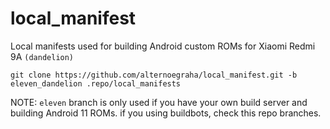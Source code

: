 # local_manifest
Local manifests used for building Android custom ROMs for Xiaomi Redmi 9A `(dandelion)`
```
git clone https://github.com/alternoegraha/local_manifest.git -b eleven_dandelion .repo/local_manifests
```
NOTE: `eleven` branch is only used if you have your own build server and building Android 11 ROMs. if you using buildbots, check this repo branches.
